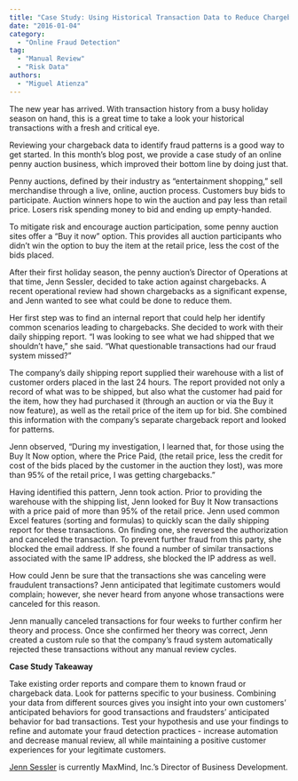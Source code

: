 ```yaml
---
title: "Case Study: Using Historical Transaction Data to Reduce Chargebacks"
date: "2016-01-04"
category:
  - "Online Fraud Detection"
tag:
  - "Manual Review"
  - "Risk Data"
authors:
  - "Miguel Atienza"
---
```


The new year has arrived. With transaction history from a busy holiday season on
hand, this is a great time to take a look your historical transactions with a
fresh and critical eye.

Reviewing your chargeback data to identify fraud patterns is a good way to get
started. In this month’s blog post, we provide a case study of an online penny
auction business, which improved their bottom line by doing just that.

Penny auctions, defined by their industry as “entertainment shopping,” sell
merchandise through a live, online, auction process. Customers buy bids to
participate. Auction winners hope to win the auction and pay less than retail
price. Losers risk spending money to bid and ending up empty-handed.

To mitigate risk and encourage auction participation, some penny auction sites
offer a “Buy it now” option. This provides all auction participants who didn’t
win the option to buy the item at the retail price, less the cost of the bids
placed.

After their first holiday season, the penny auction’s Director of Operations at
that time, Jenn Sessler, decided to take action against chargebacks. A recent
operational review had shown chargebacks as a significant expense, and Jenn
wanted to see what could be done to reduce them.

Her first step was to find an internal report that could help her identify
common scenarios leading to chargebacks. She decided to work with their daily
shipping report. “I was looking to see what we had shipped that we shouldn’t
have,” she said. “What questionable transactions had our fraud system missed?”

The company’s daily shipping report supplied their warehouse with a list of
customer orders placed in the last 24 hours. The report provided not only a
record of what was to be shipped, but also what the customer had paid for the
item, how they had purchased it (through an auction or via the Buy it now
feature), as well as the retail price of the item up for bid. She combined this
information with the company’s separate chargeback report and looked for
patterns.

Jenn observed, “During my investigation, I learned that, for those using the Buy
It Now option, where the Price Paid, (the retail price, less the credit for cost
of the bids placed by the customer in the auction they lost), was more than 95%
of the retail price, I was getting chargebacks.”

Having identified this pattern, Jenn took action. Prior to providing the
warehouse with the shipping list, Jenn looked for Buy It Now transactions with a
price paid of more than 95% of the retail price. Jenn used common Excel features
(sorting and formulas) to quickly scan the daily shipping report for these
transactions. On finding one, she reversed the authorization and canceled the
transaction. To prevent further fraud from this party, she blocked the email
address. If she found a number of similar transactions associated with the same
IP address, she blocked the IP address as well.

How could Jenn be sure that the transactions she was canceling were fraudulent
transactions? Jenn anticipated that legitimate customers would complain;
however, she never heard from anyone whose transactions were canceled for this
reason.

Jenn manually canceled transactions for four weeks to further confirm her theory
and process. Once she confirmed her theory was correct, Jenn created a custom
rule so that the company’s fraud system automatically rejected these
transactions without any manual review cycles.

<!--lint disable no-emphasis-as-heading-->
**Case Study Takeaway**

Take existing order reports and compare them to known fraud or chargeback data.
Look for patterns specific to your business. Combining your data from different
sources gives you insight into your own customers’ anticipated behaviors for
good transactions and fraudsters’ anticipated behavior for bad transactions.
Test your hypothesis and use your findings to refine and automate your fraud
detection practices - increase automation and decrease manual review, all while
maintaining a positive customer experiences for your legitimate customers.

[Jenn Sessler](https://www.maxmind.com/en/leadership) is currently MaxMind,
Inc.’s Director of Business Development.
